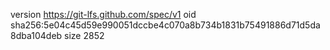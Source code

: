 version https://git-lfs.github.com/spec/v1
oid sha256:5e04c45d59e990051dccbe4c070a8b734b1831b75491886d71d5da8dba104deb
size 2852
